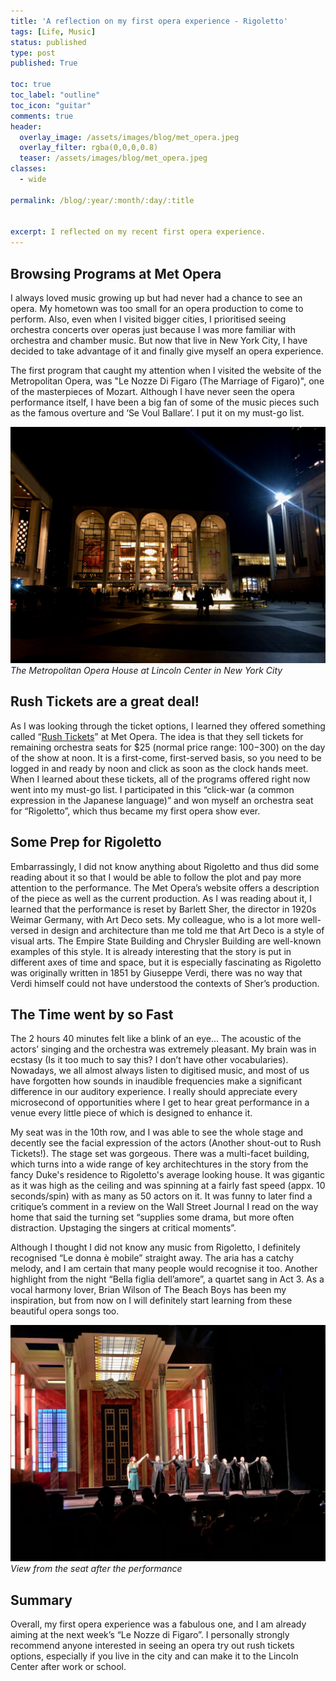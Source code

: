 ```yaml
---
title: 'A reflection on my first opera experience - Rigoletto'
tags: [Life, Music]
status: published
type: post
published: True

toc: true
toc_label: "outline"
toc_icon: "guitar"
comments: true
header:
  overlay_image: /assets/images/blog/met_opera.jpeg
  overlay_filter: rgba(0,0,0,0.8)
  teaser: /assets/images/blog/met_opera.jpeg
classes:
  - wide

permalink: /blog/:year/:month/:day/:title


excerpt: I reflected on my recent first opera experience.
--- 
```


## Browsing Programs at Met Opera

I always loved music growing up but had never had a chance to see an opera. My hometown was too small for an opera production to come to perform. Also, even when I visited bigger cities, I prioritised seeing orchestra concerts over operas just because I was more familiar with orchestra and chamber music. But now that live in New York City, I have decided to take advantage of it and finally give myself an opera experience.

The first program that caught my attention when I visited the website of the Metropolitan Opera, was "Le Nozze Di Figaro (The Marriage of Figaro)", one of the masterpieces of Mozart. Although I have never seen the opera performance itself, I have been a big fan of some of the music pieces such as the famous overture and ‘Se Voul Ballare’. I put it on my must-go list.

![stage](/assets/images/blog/met_opera.jpeg)
*The Metropolitan Opera House at Lincoln Center in New York City*

## Rush Tickets are a great deal!

As I was looking through the ticket options, I learned they offered something called “<a href="https://www.metopera.org/season/tickets/rush-page" target="_blank">Rush Tickets</a>” at Met Opera. The idea is that they sell tickets for remaining orchestra seats for $25 (normal price range: $100-$300) on the day of the show at noon. It is a first-come, first-served basis, so you need to be logged in and ready by noon and click as soon as the clock hands meet. When I learned about these tickets, all of the programs offered right now went into my must-go list. I participated in this “click-war (a common expression in the Japanese language)” and won myself an orchestra seat for “Rigoletto”, which thus became my first opera show ever.

## Some Prep for Rigoletto

Embarrassingly, I did not know anything about Rigoletto and thus did some reading about it so that I would be able to follow the plot and pay more attention to the performance. The Met Opera’s website offers a description of the piece as well as the current production. As I was reading about it, I learned that the performance is reset by Barlett Sher, the director in 1920s Weimar Germany, with Art Deco sets. My colleague, who is a lot more well-versed in design and architecture than me told me that Art Deco is a style of visual arts. The Empire State Building and Chrysler Building are well-known examples of this style. It is already interesting that the story is put in different axes of time and space, but it is especially fascinating as Rigoletto was originally written in 1851 by Giuseppe Verdi, there was no way that Verdi himself could not have understood the contexts of Sher’s production.

## The Time went by so Fast

The 2 hours 40 minutes felt like a blink of an eye... The acoustic of the actors’ singing and the orchestra was extremely pleasant. My brain was in ecstasy (Is it too much to say this? I don’t have other vocabularies). Nowadays, we all almost always listen to digitised music, and most of us have forgotten how sounds in inaudible frequencies make a significant difference in our auditory experience. I really should appreciate every microsecond of opportunities where I get to hear great performance in a venue every little piece of which is designed to enhance it.

My seat was in the 10th row, and I was able to see the whole stage and decently see the facial expression of the actors (Another shout-out to Rush Tickets!). The stage set was gorgeous. There was a multi-facet building, which turns into a wide range of key architechtures in the story from the fancy Duke's residence to Rigoletto's average looking house. It was gigantic as it  was high as the ceiling and was spinning at a fairly fast speed (appx. 10 seconds/spin) with as many as 50 actors on it. It was funny to later find a critique’s comment in a review on the Wall Street Journal I read on the way home that said the turning set “supplies some drama, but more often distraction. Upstaging the singers at critical moments”. 

Although I thought I did not know any music from Rigoletto, I definitely recognised “Le donna è mobile” straight away. The aria has a catchy melody, and I am certain that many people would recognise it too. Another highlight from the night “Bella figlia dell’amore”, a quartet sang in Act 3. As a vocal harmony lover, Brian Wilson of The Beach Boys has been my inspiration, but from now on I will definitely start learning from these beautiful opera songs too.

![stage](/assets/images/blog/met_opera_stage.jpeg)
*View from the seat after the performance*

## Summary

Overall, my first opera experience was a fabulous one, and I am already aiming at the next week’s “Le Nozze di Figaro”. I personally strongly recommend anyone interested in seeing an opera try out rush tickets options, especially if you live in the city and can make it to the Lincoln Center after work or school.
